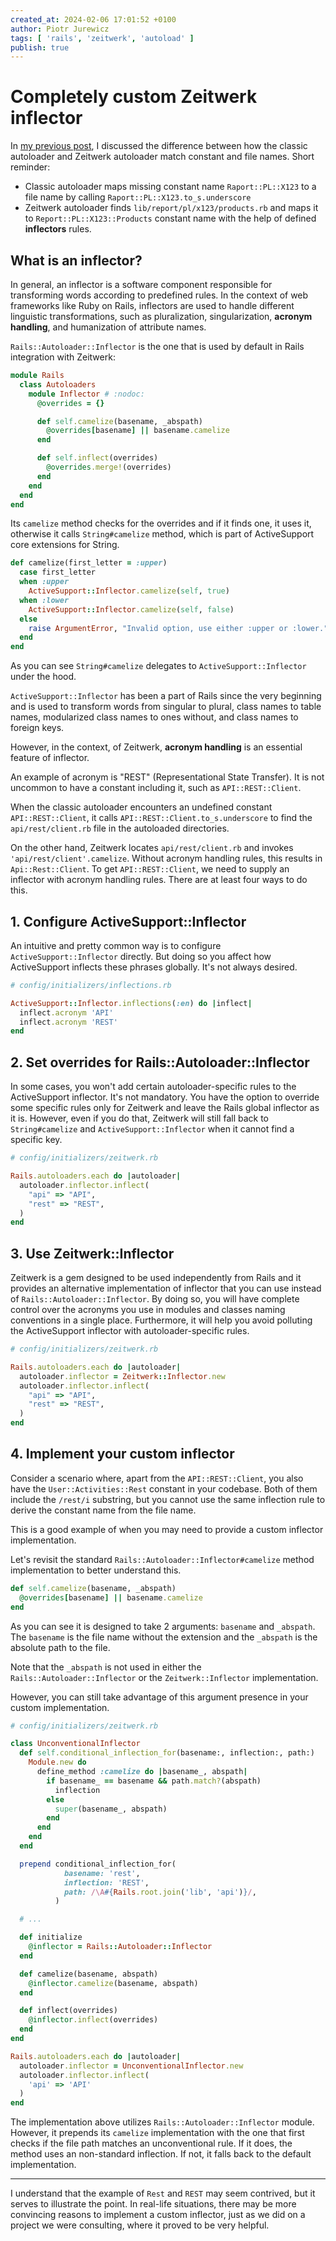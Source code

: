 ```yaml
---
created_at: 2024-02-06 17:01:52 +0100
author: Piotr Jurewicz
tags: [ 'rails', 'zeitwerk', 'autoload' ]
publish: true
---
```


# Completely custom Zeitwerk inflector

In [my previous post](https://blog.arkency.com/the-mysterious-litany-of-require-depndency-calls/), I discussed the
difference between how the classic autoloader and Zeitwerk autoloader match constant and file names. Short reminder:

- Classic autoloader maps missing constant name `Raport::PL::X123` to a file name by
  calling `Raport::PL::X123.to_s.underscore`
- Zeitwerk autoloader finds `lib/report/pl/x123/products.rb` and maps it to `Report::PL::X123::Products` constant name
  with the help of defined __inflectors__ rules.

## What is an inflector?

In general, an inflector is a software component responsible for transforming words according to predefined rules.
In the context of web frameworks like Ruby on Rails, inflectors are used to handle different linguistic transformations,
such as pluralization, singularization, __acronym handling__, and humanization of attribute names.

`Rails::Autoloader::Inflector` is the one that is used by default in Rails integration with Zeitwerk:

```ruby
module Rails
  class Autoloaders
    module Inflector # :nodoc:
      @overrides = {}

      def self.camelize(basename, _abspath)
        @overrides[basename] || basename.camelize
      end

      def self.inflect(overrides)
        @overrides.merge!(overrides)
      end
    end
  end
end
```

Its `camelize` method checks for the overrides and if it finds one, it uses it, otherwise it calls `String#camelize`
method, which is part of ActiveSupport core extensions for String.

```ruby
def camelize(first_letter = :upper)
  case first_letter
  when :upper
    ActiveSupport::Inflector.camelize(self, true)
  when :lower
    ActiveSupport::Inflector.camelize(self, false)
  else
    raise ArgumentError, "Invalid option, use either :upper or :lower."
  end
end
```

As you can see `String#camelize` delegates to `ActiveSupport::Inflector` under the hood.

`ActiveSupport::Inflector` has been a part of Rails since the very beginning and is used to transform words from
singular to plural, class names to table names, modularized class names to ones without, and class names to foreign
keys.

However, in the context, of Zeitwerk, __acronym handling__ is an essential feature of inflector.

An example of acronym is "REST" (Representational State Transfer). It is not uncommon to have a constant including it,
such as `API::REST::Client`.

When the classic autoloader encounters an undefined constant `API::REST::Client`, it
calls `API::REST::Client.to_s.underscore` to find the `api/rest/client.rb` file in the autoloaded directories.

On the other hand, Zeitwerk locates `api/rest/client.rb` and invokes `'api/rest/client'.camelize`. Without acronym
handling rules, this results in `Api::Rest::Client`. To get `API::REST::Client`, we need to supply an inflector with
acronym handling rules. There are at least four ways to do this.

## 1. Configure ActiveSupport::Inflector

An intuitive and pretty common way is to configure `ActiveSupport::Inflector` directly.
But doing so you affect how ActiveSupport inflects these phrases globally. It's not always desired.

```ruby
# config/initializers/inflections.rb

ActiveSupport::Inflector.inflections(:en) do |inflect|
  inflect.acronym 'API'
  inflect.acronym 'REST'
end
```

## 2. Set overrides for Rails::Autoloader::Inflector

In some cases, you won't add certain autoloader-specific rules to the ActiveSupport inflector. It's not mandatory.
You have the option to override some specific rules only for Zeitwerk and leave the Rails global inflector as it is.
However, even if you do that, Zeitwerk will still fall back to `String#camelize` and `ActiveSupport::Inflector` when it
cannot find a specific key.

```ruby
# config/initializers/zeitwerk.rb

Rails.autoloaders.each do |autoloader|
  autoloader.inflector.inflect(
    "api" => "API",
    "rest" => "REST",
  )
end
```

## 3. Use Zeitwerk::Inflector

Zeitwerk is a gem designed to be used independently from Rails and it provides an alternative implementation of
inflector that you can use instead of `Rails::Autoloader::Inflector`.
By doing so, you will have complete control over the acronyms you use in modules and classes naming conventions in a
single place. Furthermore, it will help you avoid polluting the ActiveSupport inflector with autoloader-specific rules.

```ruby
# config/initializers/zeitwerk.rb

Rails.autoloaders.each do |autoloader|
  autoloader.inflector = Zeitwerk::Inflector.new
  autoloader.inflector.inflect(
    "api" => "API",
    "rest" => "REST",
  )
end
```

## 4. Implement your custom inflector

Consider a scenario where, apart from the `API::REST::Client`, you also have the `User::Activities::Rest` constant in
your codebase. Both of them include the `/rest/i` substring, but you cannot use the same inflection rule to derive the
constant name from the file name.

This is a good example of when you may need to provide a custom inflector implementation.

Let's revisit the standard `Rails::Autoloader::Inflector#camelize` method implementation to better understand this.

```ruby
def self.camelize(basename, _abspath)
  @overrides[basename] || basename.camelize
end
```

As you can see it is designed to take 2 arguments: `basename` and `_abspath`. The `basename` is the file name without
the extension and the `_abspath` is the absolute path to the file.

Note that the `_abspath` is not used in either the `Rails::Autoloader::Inflector` or the `Zeitwerk::Inflector`
implementation.

However, you can still take advantage of this argument presence in your custom implementation.

```ruby
# config/initializers/zeitwerk.rb

class UnconventionalInflector
  def self.conditional_inflection_for(basename:, inflection:, path:)
    Module.new do
      define_method :camelize do |basename_, abspath|
        if basename_ == basename && path.match?(abspath)
          inflection
        else
          super(basename_, abspath)
        end
      end
    end
  end

  prepend conditional_inflection_for(
            basename: 'rest',
            inflection: 'REST',
            path: /\A#{Rails.root.join('lib', 'api')}/,
          )

  # ...

  def initialize
    @inflector = Rails::Autoloader::Inflector
  end

  def camelize(basename, abspath)
    @inflector.camelize(basename, abspath)
  end

  def inflect(overrides)
    @inflector.inflect(overrides)
  end
end

Rails.autoloaders.each do |autoloader|
  autoloader.inflector = UnconventionalInflector.new
  autoloader.inflector.inflect(
    'api' => 'API'
  )
end
```

The implementation above utilizes `Rails::Autoloader::Inflector` module. However, it prepends its `camelize`
implementation with the one that first checks if the file path matches an unconventional rule. If it does, the method
uses an non-standard inflection. If not, it falls back to the default implementation.

___
I understand that the example of `Rest` and `REST` may seem contrived, but it serves to illustrate the point. In
real-life situations, there may be more convincing reasons to implement a custom inflector, just as we did on a
project we were consulting, where it proved to be very helpful.